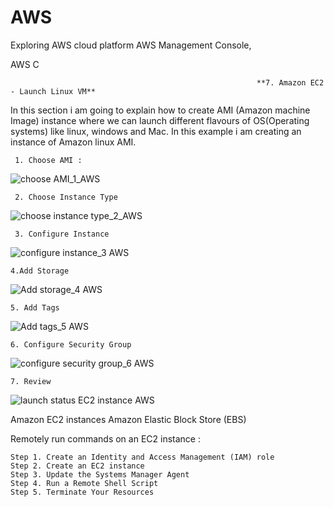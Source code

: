 # AWS
Exploring AWS cloud platform
AWS Management Console,

AWS C

                                                           **7. Amazon EC2 - Launch Linux VM**

In this section i am going to explain how to create AMI (Amazon machine Image) instance where we can launch different flavours of OS(Operating systems)         like linux, windows and Mac. In this example i am creating an instance of Amazon linux AMI.

     1. Choose AMI : 
     
![choose AMI_1_AWS](https://user-images.githubusercontent.com/20144507/111040332-d0213300-8432-11eb-9143-a1e563141614.png)


     2. Choose Instance Type

![choose instance type_2_AWS](https://user-images.githubusercontent.com/20144507/111040371-ff37a480-8432-11eb-9540-84dfdb76da7d.png)

     
     
     3. Configure Instance
![configure instance_3 AWS](https://user-images.githubusercontent.com/20144507/111040411-21c9bd80-8433-11eb-9baa-fe79073bcb6d.png)
   
    4.Add Storage

![Add storage_4 AWS](https://user-images.githubusercontent.com/20144507/111040453-4756c700-8433-11eb-8e73-9046d172f890.png)

     
    5. Add Tags
![Add tags_5 AWS](https://user-images.githubusercontent.com/20144507/111040463-56d61000-8433-11eb-9f52-9bd78d1a8d07.png)

    
    
    6. Configure Security Group
 ![configure security group_6 AWS](https://user-images.githubusercontent.com/20144507/111040480-681f1c80-8433-11eb-9687-c6ff875503fb.png)

      
    7. Review
![launch status EC2 instance AWS](https://user-images.githubusercontent.com/20144507/111040505-7a00bf80-8433-11eb-9ce7-6098db9864b8.png)

Amazon EC2 instances
 Amazon Elastic Block Store (EBS)
 
 Remotely run commands on an EC2 instance :
        
    Step 1. Create an Identity and Access Management (IAM) role
    Step 2. Create an EC2 instance
    Step 3. Update the Systems Manager Agent
    Step 4. Run a Remote Shell Script
    Step 5. Terminate Your Resources
